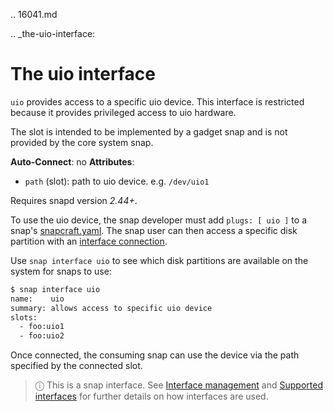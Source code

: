 .. 16041.md

.. _the-uio-interface:

# The uio interface

`uio` provides access to a specific uio device. This interface is restricted because it provides privileged access to uio hardware.

The slot is intended to be implemented by a gadget snap and is not provided by the core system snap.

**Auto-Connect**: no
**Attributes**:
 * `path` (slot): path to uio device. e.g. `/dev/uio1`

Requires snapd version *2.44+*.

To use the uio device, the snap developer must add `plugs: [ uio ]` to a snap's [snapcraft.yaml](/t/the-snapcraft-format/8337). The snap user can then access a specific disk partition with an [interface connection](/t/interface-management/6154#heading--manual-connections).

Use  `snap interface uio` to see which disk partitions are available on the system for snaps to use:

```bash
$ snap interface uio
name:    uio
summary: allows access to specific uio device
slots:
  - foo:uio1
  - foo:uio2
```

Once connected, the consuming snap can use the device via the path specified by the connected slot.

> ⓘ  This is a snap interface. See [Interface management](/t/interface-management/6154) and [Supported interfaces](/t/supported-interfaces/7744) for further details on how interfaces are used.